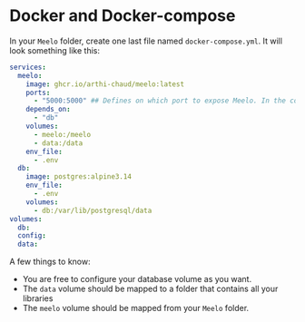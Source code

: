 # Docker and Docker-compose

In your `Meelo` folder, create one last file named `docker-compose.yml`. It will look something like this:

```yml
services:
  meelo:
    image: ghcr.io/arthi-chaud/meelo:latest
    ports:
      - "5000:5000" ## Defines on which port to expose Meelo. In the container, it is exposed on port 5000
    depends_on:
      - "db"
    volumes:
      - meelo:/meelo
      - data:/data
    env_file:
      - .env
  db:
    image: postgres:alpine3.14
    env_file:
      - .env
    volumes:
      - db:/var/lib/postgresql/data
volumes:
  db:
  config:
  data:
```

A few things to know:

- You are free to configure your database volume as you want.
- The `data` volume should be mapped to a folder that contains all your libraries
- The `meelo` volume should be mapped from your `Meelo` folder.
